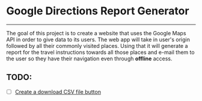 # Google Directions Report Generator
------------------------------------
The goal of this project is to create a website that uses the Google Maps API in order to give data to its users. The web app will take in user's origin followed by all their commonly visited places. Using that it will generate a report for the travel instructions towards all those places and e-mail them to the user so they have their navigation even through **offline** access.

## TODO:
- [ ] [Create a download CSV file button](http://stackoverflow.com/questions/11620698/how-to-trigger-a-file-download-when-clicking-an-html-button-or-javascript)

